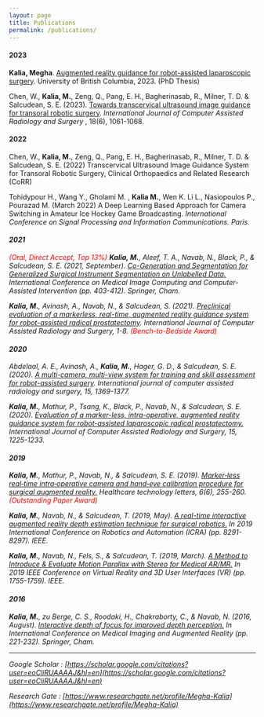 ```yaml
---
layout: page
title: Publications
permalink: /publications/
---
```

#### 2023

**Kalia, Megha**. [Augmented reality guidance for robot-assisted laparoscopic surgery](https://open.library.ubc.ca/soa/cIRcle/collections/ubctheses/24/items/1.0432737). University of British Columbia, 2023. (PhD Thesis)


Chen, W., **Kalia, M.**, Zeng, Q., Pang, E. H., Bagherinasab, R., Milner, T. D. & Salcudean, S. E. (2023). [Towards transcervical ultrasound image guidance for transoral robotic surgery]([https://open.library.ubc.ca/soa/cIRcle/collections/ubctheses/24/items/1.0432737](https://link.springer.com/article/10.1007/s11548-023-02898-y)). <i>International Journal of Computer Assisted Radiology and Surgery </i>, 18(6), 1061-1068. 


#### 2022
Chen, W., **Kalia, M.**, Zeng, Q., Pang, E. H., Bagherinasab, R., Milner, T. D. & Salcudean, S. E. (2022) Transcervical Ultrasound Image Guidance System for Transoral Robotic Surgery, Clinical Orthopaedics and Related Research (CoRR)


Tohidypour H., Wang Y., Gholami M. , **Kalia M.**, Wen K.
Li L., Nasiopoulos P., Pourazad M. (March 2022) 
A Deep Learning Based Approach for Camera Switching in Amateur Ice Hockey Game Broadcasting. <i>International Conference on Signal Processing and Information Communications. Paris.

#### 2021

<span style="color:red"><i>(Oral, Direct Accept, Top 13%)</i></span> **Kalia, M.**, Aleef, T. A., Navab, N., Black, P., & Salcudean, S. E. (2021, September). [Co-Generation and Segmentation for Generalized Surgical Instrument Segmentation on Unlabelled Data.](https://link.springer.com/chapter/10.1007/978-3-030-87202-1_39) <i>International Conference on Medical Image Computing and Computer-Assisted Intervention</i> (pp. 403-412). Springer, Cham.

**Kalia, M.**, Avinash, A., Navab, N., & Salcudean, S. (2021). [Preclinical evaluation of a markerless, real-time, augmented reality guidance system for robot-assisted radical prostatectomy](https://link.springer.com/article/10.1007/s11548-021-02419-9). <i>International Journal of Computer Assisted Radiology and Surgery</i>, 1-8. <span style="color:red">(Bench-to-Bedside Award)</span>

#### 2020

Abdelaal, A. E., Avinash, A., **Kalia, M.**, Hager, G. D., & Salcudean, S. E. (2020). [A multi-camera, multi-view system for training and skill assessment for robot-assisted surgery](https://link.springer.com/article/10.1007/s11548-020-02176-1). <i>International journal of computer assisted radiology and surgery</i>, 15, 1369-1377.

**Kalia, M.**, Mathur, P., Tsang, K., Black, P., Navab, N., & Salcudean, S. E. (2020). [Evaluation of a marker-less, intra-operative, augmented reality guidance system for robot-assisted laparoscopic radical prostatectomy.](https://link.springer.com/article/10.1007/s11548-020-02181-4)  <i>International Journal of Computer Assisted Radiology and Surgery</i>, 15, 1225-1233.

#### 2019

**Kalia, M.**, Mathur, P., Navab, N., & Salcudean, S. E. (2019). [Marker‐less real‐time intra‐operative camera and hand‐eye calibration procedure for surgical augmented reality.](https://ietresearch.onlinelibrary.wiley.com/doi/full/10.1049/htl.2019.0094)  <i>Healthcare technology letters</i>, 6(6), 255-260. <span style="color:red">(Outstanding Paper Award)</span>

**Kalia, M.**, Navab, N., & Salcudean, T. (2019, May). [A real-time interactive augmented reality depth estimation technique for surgical robotics.](https://ieeexplore.ieee.org/document/8793610) In 2019 <i>International Conference on Robotics and Automation (ICRA)</i> (pp. 8291-8297). IEEE.

**Kalia, M.**, Navab, N., Fels, S., & Salcudean, T. (2019, March). [A Method to Introduce & Evaluate Motion Parallax with Stereo for Medical AR/MR.](https://ieeexplore.ieee.org/document/8798140) In 2019 <i>IEEE Conference on Virtual Reality and 3D User Interfaces (VR)</i> (pp. 1755-1759). IEEE.

#### 2016

**Kalia, M.**, zu Berge, C. S., Roodaki, H., Chakraborty, C., & Navab, N. (2016, August). [Interactive depth of focus for improved depth perception.](https://link.springer.com/chapter/10.1007/978-3-319-43775-0_20) In <i>International Conference on Medical Imaging and Augmented Reality</i> (pp. 221-232). Springer, Cham.

---

Google Scholar : [https://scholar.google.com/citations?user=eoCliRUAAAAJ&hl=en](https://scholar.google.com/citations?user=eoCliRUAAAAJ&hl=en)

Research Gate : [https://www.researchgate.net/profile/Megha-Kalia](https://www.researchgate.net/profile/Megha-Kalia)


